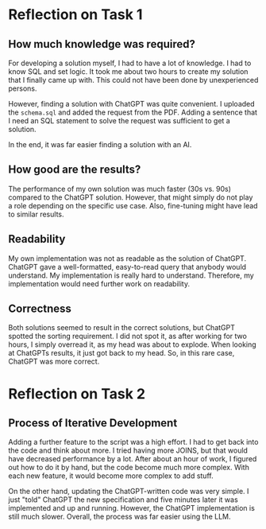 # Reflection on Task 1

## How much knowledge was required?

For developing a solution myself, I had to have a lot of knowledge. I had to
know SQL and set logic. It took me about two hours to create my solution that I
finally came up with. This could not have been done by unexperienced persons.

However, finding a solution with ChatGPT was quite convenient. I uploaded the
`schema.sql` and added the request from the PDF. Adding a sentence that I need
an SQL statement to solve the request was sufficient to get a solution. 

In the end, it was far easier finding a solution with an AI.

## How good are the results?

The performance of my own solution was much faster (30s vs. 90s) compared to
the ChatGPT solution. However, that might simply do not play a role depending
on the specific use case. Also, fine-tuning might have lead to similar results.

## Readability

My own implementation was not as readable as the solution of ChatGPT. ChatGPT
gave a well-formatted, easy-to-read query that anybody would understand. My
implementation is really hard to understand. Therefore, my implementation would
need further work on readability.

## Correctness

Both solutions seemed to result in the correct solutions, but ChatGPT spotted
the sorting requirement. I did not spot it, as after working for two hours, I
simply overread it, as my head was about to explode. When looking at ChatGPTs
results, it just got back to my head. So, in this rare case, ChatGPT was more
correct.

# Reflection on Task 2

## Process of Iterative Development

Adding a further feature to the script was a high effort. I had to get back
into the code and think about more. I tried having more JOINS, but that would
have decreased performance by a lot. After about an hour of work, I figured out
how to do it by hand, but the code become much more complex. With each new
feature, it would become more complex to add stuff.

On the other hand, updating the ChatGPT-written code was very simple. I just
"told" ChatGPT the new specification and five minutes later it was implemented
and up and running. However, the ChatGPT implementation is still much slower.
Overall, the process was far easier using the LLM.
